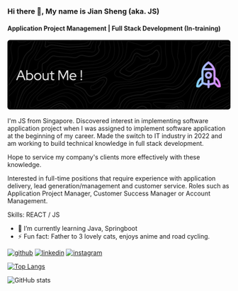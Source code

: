 ### Hi there 👋, My name is Jian Sheng (aka. JS)
#### Application Project Management | Full Stack Development (In-training)
![Header](./github-header-image-2.png)

I'm JS from Singapore. Discovered interest in implementing software application project when I was assigned to implement software application at the beginning of my career.  Made the switch to IT industry in 2022 and am working to build technical knowledge in full stack development.

Hope to service my company's clients more effectively with these knowledge. 

Interested in full-time positions that require experience with application delivery, lead generation/management and customer service. Roles such as Application Project Manager, Customer Success Manager or Account Management.

Skills:  REACT / JS 

- 🌱 I’m currently learning Java, Springboot 
- ⚡ Fun fact: Father to 3 lovely cats, enjoys anime and road cycling. 


[<img src='https://cdn.jsdelivr.net/npm/simple-icons@3.0.1/icons/github.svg' alt='github' height='40'>](https://github.com/jswee1)  [<img src='https://cdn.jsdelivr.net/npm/simple-icons@3.0.1/icons/linkedin.svg' alt='linkedin' height='40'>](https://www.linkedin.com/in/https://www.linkedin.com/in/jian-sheng-wee//)  [<img src='https://cdn.jsdelivr.net/npm/simple-icons@3.0.1/icons/instagram.svg' alt='instagram' height='40'>](https://www.instagram.com/https://instagram.com/mianmianbaobaos?igshid=ZDdkNTZiNTM=/)  

[![Top Langs](https://github-readme-stats.vercel.app/api/top-langs/?username=jswee1)](https://github.com/anuraghazra/github-readme-stats)

![GitHub stats](https://github-readme-stats.vercel.app/api?username=jswee1&show_icons=true)  


